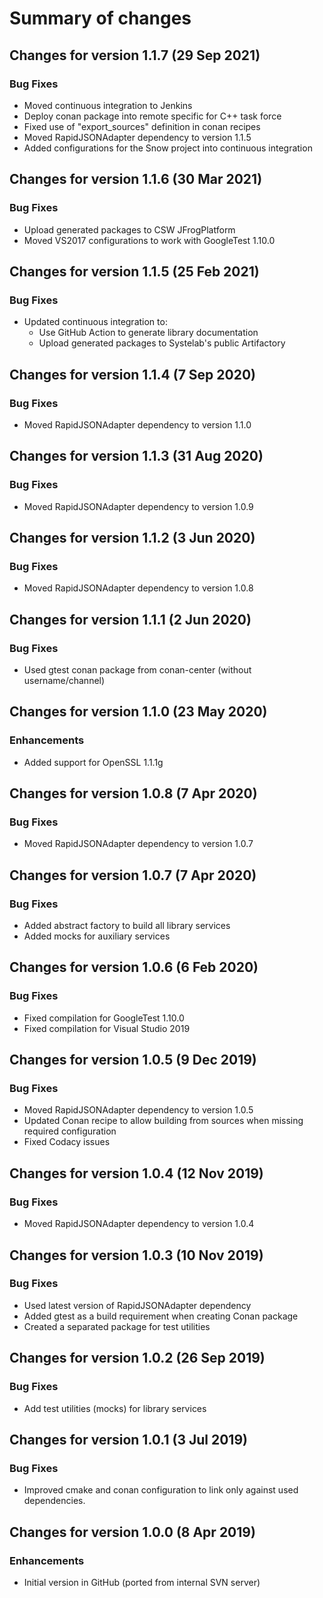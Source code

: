 # Summary of changes

## Changes for version 1.1.7 (29 Sep 2021)

### Bug Fixes

- Moved continuous integration to Jenkins
- Deploy conan package into remote specific for C++ task force
- Fixed use of "export_sources" definition in conan recipes
- Moved RapidJSONAdapter dependency to version 1.1.5
- Added configurations for the Snow project into continuous integration


## Changes for version 1.1.6 (30 Mar 2021)

### Bug Fixes

- Upload generated packages to CSW JFrogPlatform
- Moved VS2017 configurations to work with GoogleTest 1.10.0


## Changes for version 1.1.5 (25 Feb 2021)

### Bug Fixes

- Updated continuous integration to:
  - Use GitHub Action to generate library documentation
  - Upload generated packages to Systelab's public Artifactory


## Changes for version 1.1.4 (7 Sep 2020)

### Bug Fixes

- Moved RapidJSONAdapter dependency to version 1.1.0


## Changes for version 1.1.3 (31 Aug 2020)

### Bug Fixes

- Moved RapidJSONAdapter dependency to version 1.0.9


## Changes for version 1.1.2 (3 Jun 2020)

### Bug Fixes

- Moved RapidJSONAdapter dependency to version 1.0.8


## Changes for version 1.1.1 (2 Jun 2020)

### Bug Fixes

- Used gtest conan package from conan-center (without username/channel)


## Changes for version 1.1.0 (23 May 2020)

### Enhancements

- Added support for OpenSSL 1.1.1g


## Changes for version 1.0.8 (7 Apr 2020)

### Bug Fixes

- Moved RapidJSONAdapter dependency to version 1.0.7


## Changes for version 1.0.7 (7 Apr 2020)

### Bug Fixes

- Added abstract factory to build all library services
- Added mocks for auxiliary services


## Changes for version 1.0.6 (6 Feb 2020)

### Bug Fixes

- Fixed compilation for GoogleTest 1.10.0
- Fixed compilation for Visual Studio 2019


## Changes for version 1.0.5 (9 Dec 2019)

### Bug Fixes

- Moved RapidJSONAdapter dependency to version 1.0.5
- Updated Conan recipe to allow building from sources when missing required configuration
- Fixed Codacy issues


## Changes for version 1.0.4 (12 Nov 2019)

### Bug Fixes

- Moved RapidJSONAdapter dependency to version 1.0.4


## Changes for version 1.0.3 (10 Nov 2019)

### Bug Fixes

- Used latest version of RapidJSONAdapter dependency
- Added gtest as a build requirement when creating Conan package
- Created a separated package for test utilities


## Changes for version 1.0.2 (26 Sep 2019)

### Bug Fixes

- Add test utilities (mocks) for library services


## Changes for version 1.0.1 (3 Jul 2019)

### Bug Fixes

- Improved cmake and conan configuration to link only against used dependencies.


## Changes for version 1.0.0 (8 Apr 2019)

### Enhancements

- Initial version in GitHub (ported from internal SVN server)
